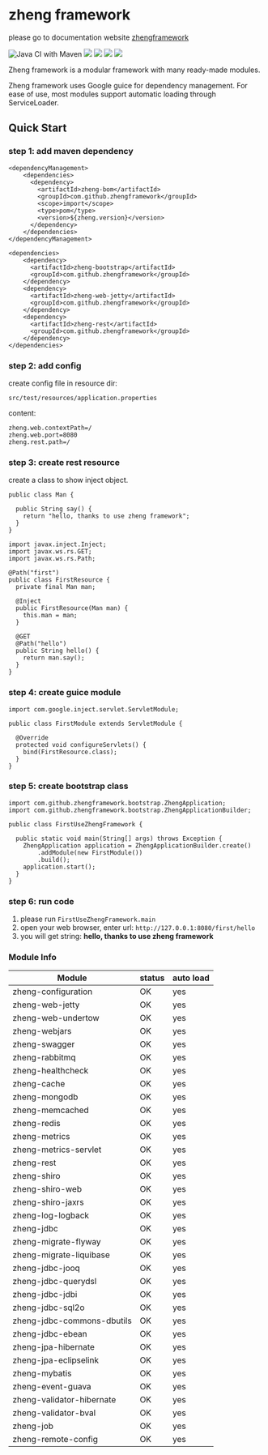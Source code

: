 # zheng framework

please go to documentation website [zhengframework](https://zhengframework.github.io/zhengframework/)

![Java CI with Maven](https://github.com/zhengframework/zhengframework/workflows/Java%20CI%20with%20Maven/badge.svg)
[![][maven img]][maven]
[![][release img]][release]
[![][snapshot img]][snapshot]
[![][license img]][license]

[maven]:http://search.maven.org/#search|gav|1|g:"com.github.zhengframework"%20AND%20a:"zheng-core"
[maven img]:https://maven-badges.herokuapp.com/maven-central/com.github.zhengframework/zheng-bootstrap/badge.svg

[snapshot]:https://github.com/zhengframework/zhengframework
[snapshot img]:https://img.shields.io/nexus/s/com.github.zhengframework/zheng-core?server=https%3A%2F%2Foss.sonatype.org

[release]:https://github.com/zhengframework/zhengframework/releases
[release img]:https://img.shields.io/github/v/release/zhengframework/zhengframework.svg

[license]:LICENSE.txt
[license img]:https://img.shields.io/badge/License-Apache%202-blue.svg

Zheng framework is a modular framework with many ready-made modules.

Zheng framework uses Google guice for dependency management. For ease of use, most modules support automatic loading through ServiceLoader.

## Quick Start

### step 1: add maven dependency
```
<dependencyManagement>
    <dependencies>
      <dependency>
        <artifactId>zheng-bom</artifactId>
        <groupId>com.github.zhengframework</groupId>
        <scope>import</scope>
        <type>pom</type>
        <version>${zheng.version}</version>
      </dependency>
    </dependencies>
</dependencyManagement>

<dependencies>
    <dependency>
      <artifactId>zheng-bootstrap</artifactId>
      <groupId>com.github.zhengframework</groupId>
    </dependency>
    <dependency>
      <artifactId>zheng-web-jetty</artifactId>
      <groupId>com.github.zhengframework</groupId>
    </dependency>
    <dependency>
      <artifactId>zheng-rest</artifactId>
      <groupId>com.github.zhengframework</groupId>
    </dependency>
</dependencies>
```

### step 2: add config
create config file in resource dir:

`src/test/resources/application.properties`

content:
```
zheng.web.contextPath=/
zheng.web.port=8080
zheng.rest.path=/
```

### step 3: create rest resource

create a class to show inject object.
```
public class Man {

  public String say() {
    return "hello, thanks to use zheng framework";
  }
}
```

```
import javax.inject.Inject;
import javax.ws.rs.GET;
import javax.ws.rs.Path;

@Path("first")
public class FirstResource {
  private final Man man;

  @Inject
  public FirstResource(Man man) {
    this.man = man;
  }
  
  @GET
  @Path("hello")
  public String hello() {
    return man.say();
  }
}
```
### step 4: create guice module

```
import com.google.inject.servlet.ServletModule;

public class FirstModule extends ServletModule {

  @Override
  protected void configureServlets() {
    bind(FirstResource.class);
  }
}

```

### step 5: create bootstrap class

```
import com.github.zhengframework.bootstrap.ZhengApplication;
import com.github.zhengframework.bootstrap.ZhengApplicationBuilder;

public class FirstUseZhengFramework {

  public static void main(String[] args) throws Exception {
    ZhengApplication application = ZhengApplicationBuilder.create()
        .addModule(new FirstModule())
        .build();
    application.start();
  }
}
```

### step 6: run code

1. please run `FirstUseZhengFramework.main`
2. open your web browser, enter url: `http://127.0.0.1:8080/first/hello`
3. you will get string: **hello, thanks to use zheng framework**


### Module Info

| Module      | status      | auto load   |
| ----------- | ----------- | ----------- |
| zheng-configuration | OK | yes |
| zheng-web-jetty | OK | yes |
| zheng-web-undertow | OK | yes |
| zheng-webjars | OK | yes |
| zheng-swagger | OK | yes |
| zheng-rabbitmq | OK | yes |
| zheng-healthcheck | OK | yes |
| zheng-cache | OK | yes |
| zheng-mongodb | OK | yes |
| zheng-memcached | OK | yes |
| zheng-redis | OK | yes |
| zheng-metrics | OK | yes |
| zheng-metrics-servlet | OK | yes |
| zheng-rest | OK | yes |
| zheng-shiro | OK | yes |
| zheng-shiro-web | OK | yes |
| zheng-shiro-jaxrs | OK | yes |
| zheng-log-logback | OK | yes |
| zheng-jdbc | OK | yes |
| zheng-migrate-flyway | OK | yes |
| zheng-migrate-liquibase | OK | yes |
| zheng-jdbc-jooq | OK | yes |
| zheng-jdbc-querydsl | OK | yes |
| zheng-jdbc-jdbi | OK | yes |
| zheng-jdbc-sql2o | OK | yes |
| zheng-jdbc-commons-dbutils | OK | yes |
| zheng-jdbc-ebean | OK | yes |
| zheng-jpa-hibernate | OK | yes |
| zheng-jpa-eclipselink | OK | yes |
| zheng-mybatis | OK | yes |
| zheng-event-guava | OK | yes |
| zheng-validator-hibernate | OK | yes |
| zheng-validator-bval | OK | yes |
| zheng-job | OK | yes |
| zheng-remote-config | OK | yes |

